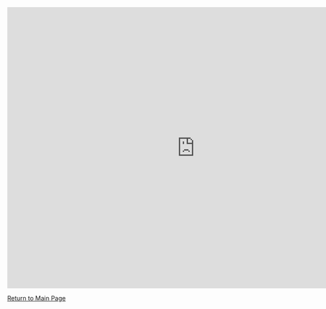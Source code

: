 <iframe src="https://data.oecd.org/chart/6syG" width="860" height="645" style="border: 0" mozallowfullscreen="true" webkitallowfullscreen="true" allowfullscreen="true"><a href="https://data.oecd.org/chart/6syG" target="_blank">OECD Chart: General government debt, Total, % of GDP, Annual, 2018</a></iframe>

[Return to Main Page](/README.md)
